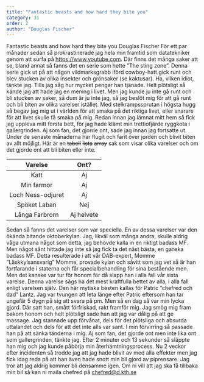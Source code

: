 ```yaml
---
title: "Fantastic beasts and how hard they bite you"
category: 31
order: 2
author: "Douglas Fischer"
---
```

Fantastic beasts and how hard they bite you
Douglas Fischer
För ett par månader sedan så prokrastinerade jag hela min framtid som datatekniker genom att surfa på https://www.youtube.com. Där finns det många saker att se, bland annat så fanns det en serie som hette ”The sting zone”. Denna serie gick ut på att någon vildmarksgrabb iförd cowboy-hatt gick runt och blev stucken av olika insekter och grönsaker (se kaktusar). Ha, vilken idiot, tänkte jag. Tills jag såg hur mycket pengar han tjänade. Helt plötsligt så kände jag att hade jag en mening i livet. Men jag kunde ju inte gå runt och bli stucken av saker, så dum är ju inte jag, så jag beslöt mig för att gå runt och bli biten av olika varelser istället. 
Med stelkrampssprutan i högsta hugg så begav jag mig ut i världen för att smaka på det riktiga livet, eller snarare för att livet skulle få smaka på mig. Redan innan jag lämnat mitt hem så fick jag uppleva mitt första bett, för jag hade klämt min trettiofjärde ryggkota i gallergrinden. Aj som fan, det gjorde ont, sade jag innan jag fortsatte ut. Under de senaste månaderna har flugit och farit över jorden och blivit biten av allt möjligt. Här är en ~~tabell~~ ~~lista~~ ~~array~~ sak som visar olika varelser och om det gjorde ont att bli biten eller inte.

|      Varelse      |    Ont?    |
|:-----------------:|:----------:|
|        Katt       |     Aj     |
|     Min farmor    |     Aj     |
| Loch Ness-odjuret |     Aj     |
|    Spöket Laban   |     Nej    |
|   Långa Farbrorn  | Aj helvete |

Sedan så fanns det varelser som var speciella. En av dessa varelser var den ökända bitande oktoberkylan. Jag, likväl som många andra, skulle aldrig våga utmana något som detta, jag behövde kalla in en riktigt badass MF. Men något sånt hittade jag inte så jag fick ta det näst bästa, en ganska badass MF. Detta resulterade i att vår DAB-expert, Momme ”Läskkylsansvarig” Momme, provade kylan och såvitt som jag vet så är han fortfarande i staterna och får specialbehandling för sina bestående men. Men det kanske var tur för honom för då slapp han i alla fall vår sista varelse. 
Denna varelse sägs ha det mest kraftfulla bettet av alla, i alla fall enligt varelsen själv. Den här mytiska besten kallas för Patric ”chefred och dad” Lantz. Jag var tvungen att leta länge efter Patric eftersom han tar ungefär 5 dygn på sig att svara på pm. Men så en dag så var min lycka gjord. Där satt han, smått förfriskad, rakt framför mig. Jag smög mig fram bakom honom och helt plötsligt sade han att jag var dålig på att ge massage. Jag stannade upp förvånat, dels för det plötsliga och absurda uttalandet och dels för att det inte alls var sant. I min förvirring så passade han på att sänka tänderna i mig. Aj som fan, det gjorde ont men inte lika ont som gallergrinden, tänkte jag. Efter 2 minuter och 13 sekunder så släppte han mig och jag kunde påbörja min återhämtningsprocess. Nu 2 veckor efter incidenten så trodde jag att jag hade blivit av med alla effekter men jag fick idag reda på att han även hade snott min bil gjord av piprensare. Jag tror att jag aldrig kommer bli densamme igen.
Om ni vill att jag ska få tillbaka min bil så kan ni maila chefred på chefred@d.kth.se


